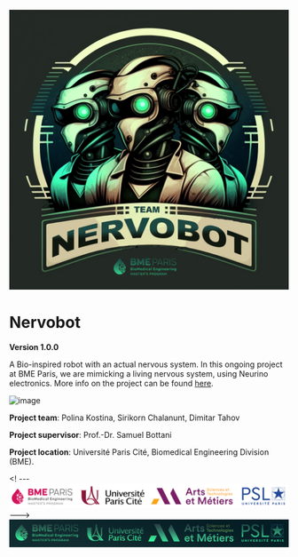 

![image](Gallery/NERVOBOT_LOGO.png)

# Nervobot
 
 **Version 1.0.0**

A Bio-inspired robot with an actual nervous system. In this ongoing project at BME Paris, we are mimicking a living nervous system, using Neurino electronics. More info on the project can be found [here](https://wiki.bme-paris.com/2023-project07/tiki-index.php?page=HomePage).


![image](Gallery/2B95CE67-4B55-4742-8BEE-48936455EB7E_1_201_a.png)




**Project team**: Polina Kostina, Sirikorn Chalanunt, Dimitar Tahov

**Project supervisor**: Prof.-Dr. Samuel Bottani
 
**Project location**: Université Paris Cité, Biomedical Engineering Division (BME).

<! --- ![image](Gallery/UniversiteParisCite_logo_horizontal_couleur_RVB.png) --->
![image](Gallery/NERVOBOT_BME_LOGOS.png)
